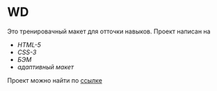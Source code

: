# WD 

Это тренировачный макет для отточки навыков.
Проект написан на 
* *HTML-5*
* *CSS-3*
* *БЭМ*
* *адаптивный макет*


Проект можно найти по [ссылке](https://aliakseiyausiuk.github.io/WD/)
